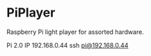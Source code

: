 # PiPlayer
Raspberry Pi light player for assorted hardware.

Pi 2.0 IP 192.168.0.44
ssh pi@192.168.0.44

